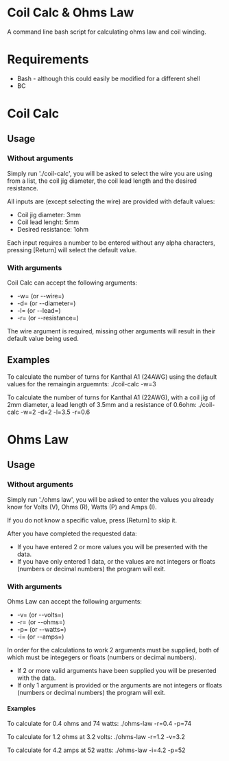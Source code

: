# Coil Calc & Ohms Law
A command line bash script for calculating ohms law and coil winding.

# Requirements
* Bash - although this could easily be modified for a different shell
* BC
# Coil Calc
## Usage 
### Without arguments 
Simply run './coil-calc', you will be asked to select the wire you are using from a list, the coil jig diameter, the coil lead length and the desired resistance. 

All inputs are (except selecting the wire) are provided with default values:
* Coil jig diameter: 3mm
* Coil lead lenght: 5mm
* Desired resistance: 1ohm

Each input requires a number to be entered without any alpha characters, pressing [Return] will select the default value.

### With arguments 
Coil Calc can accept the following arguments:
* -w= (or --wire=)
* -d= (or --diameter=)
* -l= (or --lead=)
* -r= (or --resistance=)

The wire argument is required, missing other arguments will result in their default value being used.

## Examples 
To calculate the number of turns for Kanthal A1 (24AWG) using the default values for the remaingin arguemnts:
./coil-calc -w=3

To calculate the number of turns for Kanthal A1 (22AWG), with a coil jig of 2mm diameter, a lead length of 3.5mm and a resistance of 0.6ohm:
./coil-calc -w=2 -d=2 -l=3.5 -r=0.6

# Ohms Law
## Usage 
### Without arguments 
Simply run './ohms law', you will be asked to enter the values you already know for Volts (V), Ohms (R), Watts (P) and Amps (I).

If you do not know a specific value, press [Return] to skip it.

After you have completed the requested data:

* If you have entered 2 or more values you will be presented with the data.
* If you have only entered 1 data, or the values are not integers or floats (numbers or decimal numbers) the program will exit.

### With arguments 
Ohms Law can accept the following arguments:
* -v= (or --volts=)
* -r= (or --ohms=)
* -p= (or --watts=)
* -i= (or --amps=)

In order for the calculations to work 2 arguments must be supplied, both of which must be integegers or floats (numbers or decimal numbers).

* If 2 or more valid arguments have been supplied you will be presented with the data.
* If only 1 argument is provided or the arguments are not integers or floats (numbers or decimal numbers) the program will exit.

#### Examples
To calculate for 0.4 ohms and 74 watts:
./ohms-law -r=0.4 -p=74

To calculate for 1.2 ohms at 3.2 volts:
./ohms-law -r=1.2 -v=3.2

To calculate for 4.2 amps at 52 watts:
./ohms-law -i=4.2 -p=52